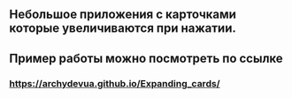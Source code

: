 ## Небольшое приложения с карточками которые увеличиваются при нажатии.
## Пример работы можно посмотреть по ссылке 
### https://archydevua.github.io/Expanding_cards/
